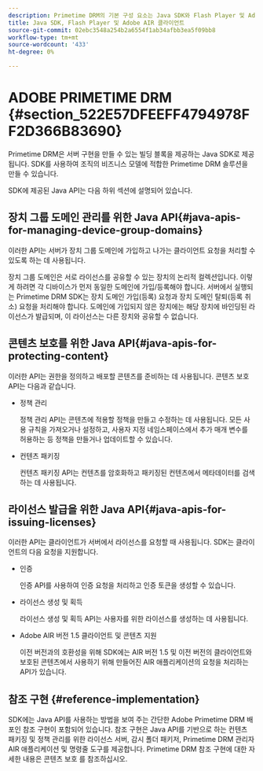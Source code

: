 ```yaml
---
description: Primetime DRM의 기본 구성 요소는 Java SDK와 Flash Player 및 Adobe AIR 클라이언트 런타임 환경으로 구성됩니다.
title: Java SDK, Flash Player 및 Adobe AIR 클라이언트
source-git-commit: 02ebc3548a254b2a6554f1ab34afbb3ea5f09bb8
workflow-type: tm+mt
source-wordcount: '433'
ht-degree: 0%

---
```


# ADOBE PRIMETIME DRM {#section_522E57DFEEFF4794978FF2D366B83690}

Primetime DRM은 서버 구현을 만들 수 있는 빌딩 블록을 제공하는 Java SDK로 제공됩니다. SDK를 사용하여 조직의 비즈니스 모델에 적합한 Primetime DRM 솔루션을 만들 수 있습니다.

SDK에 제공된 Java API는 다음 하위 섹션에 설명되어 있습니다.

## 장치 그룹 도메인 관리를 위한 Java API{#java-apis-for-managing-device-group-domains}

이러한 API는 서버가 장치 그룹 도메인에 가입하고 나가는 클라이언트 요청을 처리할 수 있도록 하는 데 사용됩니다.

장치 그룹 도메인은 서로 라이선스를 공유할 수 있는 장치의 논리적 컬렉션입니다. 이렇게 하려면 각 디바이스가 먼저 동일한 도메인에 가입/등록해야 합니다. 서버에서 실행되는 Primetime DRM SDK는 장치 도메인 가입(등록) 요청과 장치 도메인 탈퇴(등록 취소) 요청을 처리해야 합니다. 도메인에 가입되지 않은 장치에는 해당 장치에 바인딩된 라이선스가 발급되며, 이 라이선스는 다른 장치와 공유할 수 없습니다.

## 콘텐츠 보호를 위한 Java API{#java-apis-for-protecting-content}

이러한 API는 권한을 정의하고 배포할 콘텐츠를 준비하는 데 사용됩니다. 콘텐츠 보호 API는 다음과 같습니다.

* 정책 관리

  정책 관리 API는 콘텐츠에 적용할 정책을 만들고 수정하는 데 사용됩니다. 모든 사용 규칙을 가져오거나 설정하고, 사용자 지정 네임스페이스에서 추가 매개 변수를 허용하는 등 정책을 만들거나 업데이트할 수 있습니다.

* 컨텐츠 패키징

  컨텐츠 패키징 API는 컨텐츠를 암호화하고 패키징된 컨텐츠에서 메타데이터를 검색하는 데 사용됩니다.

## 라이선스 발급을 위한 Java API{#java-apis-for-issuing-licenses}

이러한 API는 클라이언트가 서버에서 라이선스를 요청할 때 사용됩니다. SDK는 클라이언트의 다음 요청을 지원합니다.

* 인증

  인증 API를 사용하여 인증 요청을 처리하고 인증 토큰을 생성할 수 있습니다.

* 라이선스 생성 및 획득

  라이선스 생성 및 획득 API는 사용자를 위한 라이선스를 생성하는 데 사용됩니다.

* Adobe AIR 버전 1.5 클라이언트 및 콘텐츠 지원

  이전 버전과의 호환성을 위해 SDK에는 AIR 버전 1.5 및 이전 버전의 클라이언트와 보호된 콘텐츠에서 사용하기 위해 만들어진 AIR 애플리케이션의 요청을 처리하는 API가 있습니다.

## 참조 구현 {#reference-implementation}

SDK에는 Java API를 사용하는 방법을 보여 주는 간단한 Adobe Primetime DRM 배포인 참조 구현이 포함되어 있습니다. 참조 구현은 Java API를 기반으로 하는 컨텐츠 패키징 및 정책 관리를 위한 라이선스 서버, 감시 폴더 패키저, Primetime DRM 관리자 AIR 애플리케이션 및 명령줄 도구를 제공합니다. Primetime DRM 참조 구현에 대한 자세한 내용은 콘텐츠 보호 를 참조하십시오.
